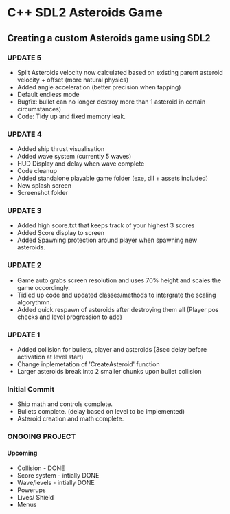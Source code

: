 # C++ SDL2 Asteroids Game

## Creating a custom Asteroids game using SDL2


### UPDATE 5
- Split Asteroids velocity now calculated based on existing parent asteroid velocity + offset (more natural physics)
- Added angle acceleration (better precision when tapping)
- Default endless mode
- Bugfix: bullet can no longer destroy more than 1 asteroid in certain circumstances)
- Code: Tidy up and fixed memory leak.

### UPDATE 4
- Added ship thrust visualisation
- Added wave system (currently 5 waves)
- HUD Display and delay when wave complete
- Code cleanup
- Added standalone playable game folder (exe, dll + assets included)
- New splash screen
- Screenshot folder

### UPDATE 3
- Added high score.txt that keeps track of your highest 3 scores
- Added Score display to screen
- Added Spawning protection around player when spawning new asteroids. 

### UPDATE 2
- Game auto grabs screen resolution and uses 70% height and scales the game occordingly.
- Tidied up code and updated classes/methods to intergrate the scaling algorythmn.
- Added quick respawn of asteroids after destroying them all (Player pos checks and level progression to add)

### UPDATE 1
- Added collision for bullets, player and asteroids (3sec delay before activation at level start)
- Change inplemetation of 'CreateAsteroid' function
- Larger asteroids break into 2 smaller chunks upon bullet collision

### Initial Commit
- Ship math and controls complete.
- Bullets complete. (delay based on level to be implemented)
- Asteroid creation and math complete.

### ONGOING PROJECT
#### Upcoming
- Collision - DONE
- Score system - intially DONE
- Wave/levels - intially DONE
- Powerups
- Lives/ Shield
- Menus